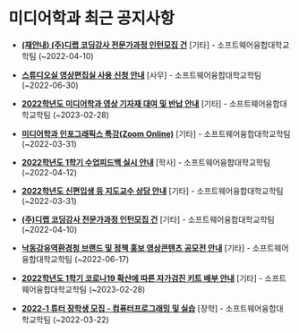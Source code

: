 # 미디어학과 최근 공지사항

* **[(재안내) (주)디랩 코딩강사 전문가과정 인턴모집 건](https://media.ajou.ac.kr/media/board/board01.jsp?mode=view&amp;article_no=228942&amp;board_wrapper=%2Fmedia%2Fboard%2Fboard01.jsp&amp;pager.offset=0&amp;board_no=304)**
 [기타] - 소프트웨어융합대학교학팀 (~2022-04-10)

* **[스튜디오실 영상편집실 사용 신청 안내](https://media.ajou.ac.kr/media/board/board01.jsp?mode=view&amp;article_no=228921&amp;board_wrapper=%2Fmedia%2Fboard%2Fboard01.jsp&amp;pager.offset=0&amp;board_no=304)**
 [사무] - 소프트웨어융합대학교학팀 (~2022-06-30)

* **[2022학년도 미디어학과 영상 기자재 대여 및 반납 안내](https://media.ajou.ac.kr/media/board/board01.jsp?mode=view&amp;article_no=228874&amp;board_wrapper=%2Fmedia%2Fboard%2Fboard01.jsp&amp;pager.offset=0&amp;board_no=304)**
 [기타] - 소프트웨어융합대학교학팀 (~2023-02-28)

* **[미디어학과 인포그래픽스 특강(Zoom Online)](https://media.ajou.ac.kr/media/board/board01.jsp?mode=view&amp;article_no=228852&amp;board_wrapper=%2Fmedia%2Fboard%2Fboard01.jsp&amp;pager.offset=0&amp;board_no=304)**
 [기타] - 소프트웨어융합대학교학팀 (~2022-03-31)

* **[2022학년도 1학기 수업피드백 실시 안내](https://media.ajou.ac.kr/media/board/board01.jsp?mode=view&amp;article_no=228760&amp;board_wrapper=%2Fmedia%2Fboard%2Fboard01.jsp&amp;pager.offset=0&amp;board_no=304)**
 [학사] - 소프트웨어융합대학교학팀 (~2022-04-12)

* **[2022학년도 신편입생 등 지도교수 상담 안내](https://media.ajou.ac.kr/media/board/board01.jsp?mode=view&amp;article_no=228739&amp;board_wrapper=%2Fmedia%2Fboard%2Fboard01.jsp&amp;pager.offset=0&amp;board_no=304)**
 [기타] - 소프트웨어융합대학교학팀 (~2022-03-31)

* **[(주)디랩 코딩강사 전문가과정 인턴모집 건](https://media.ajou.ac.kr/media/board/board01.jsp?mode=view&amp;article_no=228709&amp;board_wrapper=%2Fmedia%2Fboard%2Fboard01.jsp&amp;pager.offset=0&amp;board_no=304)**
 [기타] - 소프트웨어융합대학교학팀 (~2022-04-10)

* **[낙동강유역환경청 브랜드 및 정책 홍보 영상콘텐츠 공모전 안내](https://media.ajou.ac.kr/media/board/board01.jsp?mode=view&amp;article_no=228688&amp;board_wrapper=%2Fmedia%2Fboard%2Fboard01.jsp&amp;pager.offset=0&amp;board_no=304)**
 [기타] - 소프트웨어융합대학교학팀 (~2022-06-17)

* **[2022학년도 1학기 코로나19 확산에 따른 자가검진 키트 배부 안내](https://media.ajou.ac.kr/media/board/board01.jsp?mode=view&amp;article_no=228654&amp;board_wrapper=%2Fmedia%2Fboard%2Fboard01.jsp&amp;pager.offset=0&amp;board_no=304)**
 [기타] - 소프트웨어융합대학교학팀 (~2023-02-28)

* **[2022-1 튜터 장학생 모집 - 컴퓨터프로그래밍 및 실습](https://media.ajou.ac.kr/media/board/board01.jsp?mode=view&amp;article_no=228606&amp;board_wrapper=%2Fmedia%2Fboard%2Fboard01.jsp&amp;pager.offset=0&amp;board_no=304)**
 [장학] - 소프트웨어융합대학교학팀 (~2022-03-22)
